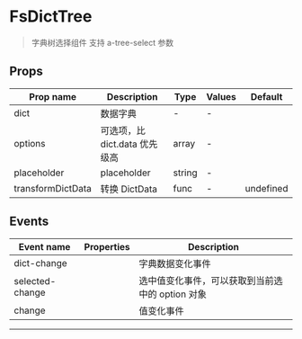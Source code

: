 # FsDictTree

> 字典树选择组件
> 支持 a-tree-select 参数

## Props

| Prop name         | Description                   | Type   | Values | Default   |
| ----------------- | ----------------------------- | ------ | ------ | --------- |
| dict              | 数据字典                      | -      | -      |           |
| options           | 可选项，比 dict.data 优先级高 | array  | -      |           |
| placeholder       | placeholder                   | string | -      |           |
| transformDictData | 转换 DictData                 | func   | -      | undefined |

## Events

| Event name      | Properties | Description                                      |
| --------------- | ---------- | ------------------------------------------------ |
| dict-change     |            | 字典数据变化事件                                 |
| selected-change |            | 选中值变化事件，可以获取到当前选中的 option 对象 |
| change          |            | 值变化事件                                       |

---
